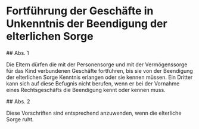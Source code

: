 # Fortführung der Geschäfte in Unkenntnis der Beendigung der elterlichen Sorge



\#\# Abs. 1

 Die Eltern dürfen die mit der Personensorge und mit der Vermögenssorge für das Kind verbundenen Geschäfte fortführen, bis sie von der Beendigung der elterlichen Sorge Kenntnis erlangen oder sie kennen müssen. Ein Dritter kann sich auf diese Befugnis nicht berufen, wenn er bei der Vornahme eines Rechtsgeschäfts die Beendigung kennt oder kennen muss.

\#\# Abs. 2

 Diese Vorschriften sind entsprechend anzuwenden, wenn die elterliche Sorge ruht. 

